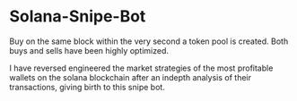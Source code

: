 # Solana-Snipe-Bot
Buy on the same block within the very second a token pool is created. Both buys and sells have been highly optimized.

I have reversed engineered the market strategies of the most profitable wallets on the solana blockchain after an indepth analysis of their transactions, giving birth to this snipe bot.
